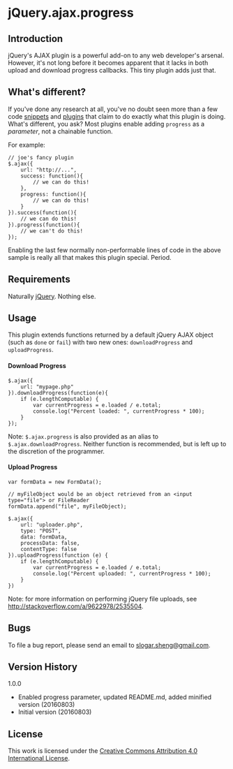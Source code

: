 jQuery.ajax.progress
====================

Introduction
------------
jQuery's AJAX plugin is a powerful add-on to any web developer's arsenal. However, it's not long before it becomes
apparent that it lacks in both upload and download progress callbacks. This tiny plugin adds just that.

What's different?
-----------------
If you've done any research at all, you've no doubt seen more than a few code [snippets](https://gist.github.com/db/966388)
and [plugins](https://github.com/englercj/jquery-ajax-progress) that claim to do exactly what this plugin is doing.
What's different, you ask? Most plugins enable adding `progress` as a *parameter*, not a chainable function.

For example:

    // joe's fancy plugin
    $.ajax({
        url: "http://...",
        success: function(){
            // we can do this!
        },
        progress: function(){
            // we can do this!
        }
    }).success(function(){
        // we can do this!
    }).progress(function(){
        // we can't do this!
    });

Enabling the last few normally non-performable lines of code in the above sample is really all that
makes this plugin special. Period.

Requirements
------------
Naturally [jQuery](http://jquery.com). Nothing else.


Usage
-----
This plugin extends functions returned by a default jQuery AJAX object (such as `done` or `fail`) with two
new ones: `downloadProgress` and `uploadProgress`.

#### Download Progress

    $.ajax({
        url: "mypage.php"
    }).downloadProgress(function(e){
        if (e.lengthComputable) {
            var currentProgress = e.loaded / e.total;
            console.log("Percent loaded: ", currentProgress * 100);
        }
    });
    
Note: `$.ajax.progress` is also provided as an alias to `$.ajax.downloadProgress`. Neither function is recommended, but
is left up to the discretion of the programmer.

#### Upload Progress

    var formData = new FormData();
    
    // myFileObject would be an object retrieved from an <input type="file"> or FileReader
    formData.append("file", myFileObject);
    
    $.ajax({
        url: "uploader.php",
        type: "POST",
        data: formData,
        processData: false,
        contentType: false
    }).uploadProgress(function (e) {
        if (e.lengthComputable) {
            var currentProgress = e.loaded / e.total;
            console.log("Percent uploaded: ", currentProgress * 100);
        }
    })

Note: for more information on performing jQuery file uploads, see <http://stackoverflow.com/a/9622978/2535504>.

Bugs
----
To file a bug report, please send an email to
[slogar.sheng@gmail.com](mailto:slogar.sheng@gmail.com?subject=jQuery.ajax.progress+Bug+Report).


Version History
---------------
1.0.0
-   Enabled progress parameter, updated README.md, added minified version (20160803)
-   Initial version (20160803)


License
---------------------

This work is licensed under the
[Creative Commons Attribution 4.0 International License](http://creativecommons.org/licenses/by/4.0/).
